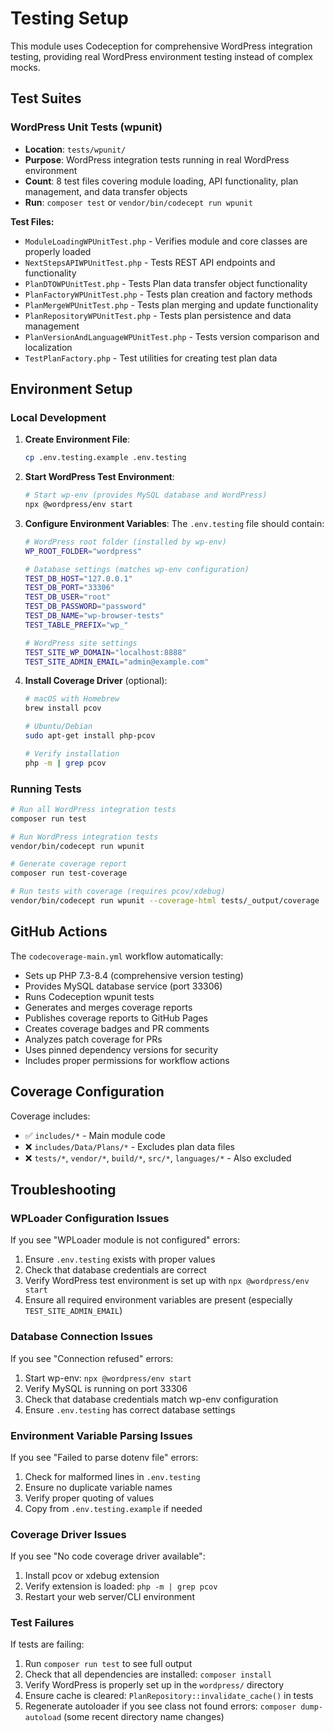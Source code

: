 # Testing Setup

This module uses Codeception for comprehensive WordPress integration testing, providing real WordPress environment testing instead of complex mocks.

## Test Suites

### WordPress Unit Tests (wpunit)
- **Location**: `tests/wpunit/`
- **Purpose**: WordPress integration tests running in real WordPress environment
- **Count**: 8 test files covering module loading, API functionality, plan management, and data transfer objects
- **Run**: `composer test` or `vendor/bin/codecept run wpunit`

**Test Files:**
- `ModuleLoadingWPUnitTest.php` - Verifies module and core classes are properly loaded
- `NextStepsAPIWPUnitTest.php` - Tests REST API endpoints and functionality
- `PlanDTOWPUnitTest.php` - Tests Plan data transfer object functionality
- `PlanFactoryWPUnitTest.php` - Tests plan creation and factory methods
- `PlanMergeWPUnitTest.php` - Tests plan merging and update functionality
- `PlanRepositoryWPUnitTest.php` - Tests plan persistence and data management
- `PlanVersionAndLanguageWPUnitTest.php` - Tests version comparison and localization
- `TestPlanFactory.php` - Test utilities for creating test plan data

## Environment Setup

### Local Development

1. **Create Environment File**:
   ```bash
   cp .env.testing.example .env.testing
   ```

2. **Start WordPress Test Environment**:
   ```bash
   # Start wp-env (provides MySQL database and WordPress)
   npx @wordpress/env start
   ```

3. **Configure Environment Variables**:
   The `.env.testing` file should contain:
   ```bash
   # WordPress root folder (installed by wp-env)
   WP_ROOT_FOLDER="wordpress"
   
   # Database settings (matches wp-env configuration)
   TEST_DB_HOST="127.0.0.1"
   TEST_DB_PORT="33306"
   TEST_DB_USER="root"
   TEST_DB_PASSWORD="password"
   TEST_DB_NAME="wp-browser-tests"
   TEST_TABLE_PREFIX="wp_"
   
   # WordPress site settings
   TEST_SITE_WP_DOMAIN="localhost:8888"
   TEST_SITE_ADMIN_EMAIL="admin@example.com"
   ```

4. **Install Coverage Driver** (optional):
   ```bash
   # macOS with Homebrew
   brew install pcov
   
   # Ubuntu/Debian
   sudo apt-get install php-pcov
   
   # Verify installation
   php -m | grep pcov
   ```

### Running Tests

```bash
# Run all WordPress integration tests
composer run test

# Run WordPress integration tests
vendor/bin/codecept run wpunit

# Generate coverage report
composer run test-coverage

# Run tests with coverage (requires pcov/xdebug)
vendor/bin/codecept run wpunit --coverage-html tests/_output/coverage
```

## GitHub Actions

The `codecoverage-main.yml` workflow automatically:
- Sets up PHP 7.3-8.4 (comprehensive version testing)
- Provides MySQL database service (port 33306)
- Runs Codeception wpunit tests
- Generates and merges coverage reports
- Publishes coverage reports to GitHub Pages
- Creates coverage badges and PR comments
- Analyzes patch coverage for PRs
- Uses pinned dependency versions for security
- Includes proper permissions for workflow actions

## Coverage Configuration

Coverage includes:
- ✅ `includes/*` - Main module code
- ❌ `includes/Data/Plans/*` - Excludes plan data files
- ❌ `tests/*`, `vendor/*`, `build/*`, `src/*`, `languages/*` - Also excluded

## Troubleshooting

### WPLoader Configuration Issues
If you see "WPLoader module is not configured" errors:
1. Ensure `.env.testing` exists with proper values
2. Check that database credentials are correct
3. Verify WordPress test environment is set up with `npx @wordpress/env start`
4. Ensure all required environment variables are present (especially `TEST_SITE_ADMIN_EMAIL`)

### Database Connection Issues
If you see "Connection refused" errors:
1. Start wp-env: `npx @wordpress/env start`
2. Verify MySQL is running on port 33306
3. Check that database credentials match wp-env configuration
4. Ensure `.env.testing` has correct database settings

### Environment Variable Parsing Issues
If you see "Failed to parse dotenv file" errors:
1. Check for malformed lines in `.env.testing`
2. Ensure no duplicate variable names
3. Verify proper quoting of values
4. Copy from `.env.testing.example` if needed

### Coverage Driver Issues
If you see "No code coverage driver available":
1. Install pcov or xdebug extension
2. Verify extension is loaded: `php -m | grep pcov`
3. Restart your web server/CLI environment

### Test Failures
If tests are failing:
1. Run `composer run test` to see full output
2. Check that all dependencies are installed: `composer install`
3. Verify WordPress is properly set up in the `wordpress/` directory
4. Ensure cache is cleared: `PlanRepository::invalidate_cache()` in tests
5. Regenerate autoloader if you see class not found errors: `composer dump-autoload` (some recent directory name changes)
